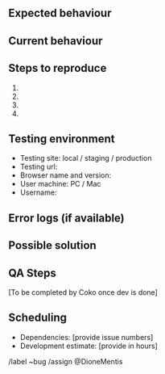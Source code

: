 <!-- Required. Provide a general summary of the issue in the title above -->

## Expected behaviour

<!-- Required. Tell us what should happen. Link to docs if possible. -->

## Current behaviour

<!-- Required. Tell us what happens instead of the expected behaviour. -->

## Steps to reproduce

<!-- Required. Provide a link to a live example or screenshots, and the steps to reproduce this bug.]-->

1.
2.
3.
4.

## Testing environment

<!-- Required. Provide the revevant below -->

* Testing site: local / staging / production 
* Testing url: 
* Browser name and version: 
* User machine: PC / Mac
* Username: 


## Error logs (if available)

<!-- Provide the server or client logs -->

## Possible solution

<!-- If known, provide details on how to fix the bug.-->

## QA Steps 

[To be completed by Coko once dev is done]

## Scheduling

<!-- Include any known dependencies and an initial estimation (in hours) for this implementation. -->

* Dependencies: [provide issue numbers]
* Development estimate: [provide in hours]

<!-- Bug label is added automatically. After creating this issue you can link other related or blocking issues with the Gitlab's Linked issues functionality. --> 

/label ~bug
/assign @DioneMentis


